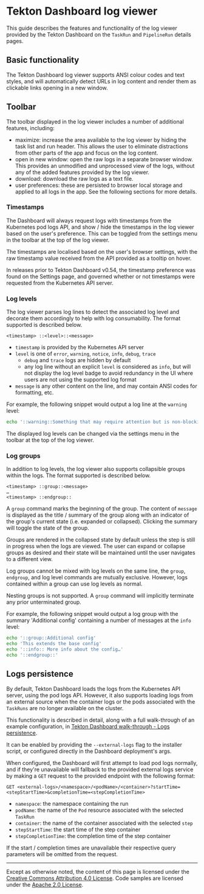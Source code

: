<!--
---
linkTitle: "Logs"
weight: 4
---
-->

# Tekton Dashboard log viewer

This guide describes the features and functionality of the log viewer provided by the Tekton Dashboard on the `TaskRun` and `PipelineRun` details pages.

## Basic functionality

The Tekton Dashboard log viewer supports ANSI colour codes and text styles, and will automatically detect URLs in log content and render them as clickable links opening in a new window.

## Toolbar

The toolbar displayed in the log viewer includes a number of additional features, including:

- maximize: increase the area available to the log viewer by hiding the task list and run header. This allows the user to eliminate distractions from other parts of the app and focus on the log content.
- open in new window: open the raw logs in a separate browser window. This provides an unmodified and unprocessed view of the logs, without any of the added features provided by the log viewer.
- download: download the raw logs as a text file.
- user preferences: these are persisted to browser local storage and applied to all logs in the app. See the following sections for more details.

### Timestamps

The Dashboard will always request logs with timestamps from the Kubernetes pod logs API, and show / hide the timestamps in the log viewer based on the user's preference. This can be toggled from the settings menu in the toolbar at the top of the log viewer.

The timestamps are localised based on the user's browser settings, with the raw timestamp value received from the API provided as a tooltip on hover.

In releases prior to Tekton Dashboard v0.54, the timestamp preference was found on the Settings page, and governed whether or not timestamps were requested from the Kubernetes API server.

### Log levels

The log viewer parses log lines to detect the associated log level and decorate them accordingly to help with log consumability. The format supported is described below.

```
<timestamp> ::<level>::<message>
```

- `timestamp` is provided by the Kubernetes API server
- `level` is one of `error`, `warning`, `notice`, `info`, `debug`, `trace`
   - `debug` and `trace` logs are hidden by default
   - any log line without an explicit `level` is considered as `info`, but will not display the log level badge to avoid redundancy in the UI where users are not using the supported log format
- `message` is any other content on the line, and may contain ANSI codes for formatting, etc.

For example, the following snippet would output a log line at the `warning` level:

```sh
echo '::warning::Something that may require attention but is non-blocking…'
```

The displayed log levels can be changed via the settings menu in the toolbar at the top of the log viewer.

###  Log groups

In addition to log levels, the log viewer also supports collapsible groups within the logs. The format supported is described below.

```
<timestamp> ::group::<message>
…
<timestamp> ::endgroup::
```

A `group` command marks the beginning of the group. The content of `message` is displayed as the title / summary of the group along with an indicator of the group's current state (i.e. expanded or collapsed). Clicking the summary will toggle the state of the group.

Groups are rendered in the collapsed state by default unless the step is still in progress when the logs are viewed. The user can expand or collapse groups as desired and their state will be maintained until the user navigates to a different view.

Log groups cannot be mixed with log levels on the same line, the `group`, `endgroup`, and log level commands are mutually exclusive. However, logs contained within a group can use log levels as normal.

Nesting groups is not supported. A `group` command will implicitly terminate any prior unterminated group.

For example, the following snippet would output a log group with the summary 'Additional config' containing a number of messages at the `info` level:

```sh
echo '::group::Additional config'
echo 'This extends the base config'
echo '::info:: More info about the config…'
echo '::endgroup::'
```

## Logs persistence

By default, Tekton Dashboard loads the logs from the Kubernetes API server, using the pod logs API. However, it also supports loading logs from an external source when the container logs or the pods associated with the `TaskRuns` are no longer available on the cluster.

This functionality is described in detail, along with a full walk-through of an example configuration, in [Tekton Dashboard walk-through - Logs persistence](./walkthrough/walkthrough-logs.md).

It can be enabled by providing the `--external-logs` flag to the installer script, or configured directly in the Dashboard deployment's args.

When configured, the Dashboard will first attempt to load pod logs normally, and if they're unavailable will fallback to the provided external logs service by making a `GET` request to the provided endpoint with the following format:

```
GET <external-logs>/<namespace>/<podName>/<container>?startTime=<stepStartTime>&completionTime=<stepCompletionTime>
```

- `namespace`: the namespace containing the run
- `podName`: the name of the `Pod` resource associated with the selected `TaskRun`
- `container`: the name of the container associated with the selected `step`
- `stepStartTime`: the start time of the step container
- `stepCompletionTime`: the completion time of the step container

If the start / completion times are unavailable their respective query parameters will be omitted from the request.

---

Except as otherwise noted, the content of this page is licensed under the [Creative Commons Attribution 4.0 License](https://creativecommons.org/licenses/by/4.0/). Code samples are licensed under the [Apache 2.0 License](https://www.apache.org/licenses/LICENSE-2.0).
